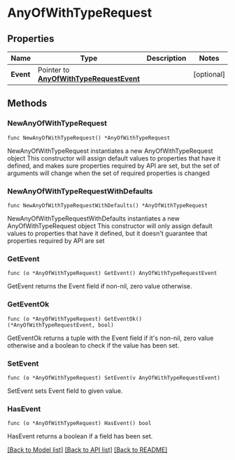 # AnyOfWithTypeRequest

## Properties

Name | Type | Description | Notes
------------ | ------------- | ------------- | -------------
**Event** | Pointer to [**AnyOfWithTypeRequestEvent**](AnyOfWithTypeRequestEvent.md) |  | [optional] 

## Methods

### NewAnyOfWithTypeRequest

`func NewAnyOfWithTypeRequest() *AnyOfWithTypeRequest`

NewAnyOfWithTypeRequest instantiates a new AnyOfWithTypeRequest object
This constructor will assign default values to properties that have it defined,
and makes sure properties required by API are set, but the set of arguments
will change when the set of required properties is changed

### NewAnyOfWithTypeRequestWithDefaults

`func NewAnyOfWithTypeRequestWithDefaults() *AnyOfWithTypeRequest`

NewAnyOfWithTypeRequestWithDefaults instantiates a new AnyOfWithTypeRequest object
This constructor will only assign default values to properties that have it defined,
but it doesn't guarantee that properties required by API are set

### GetEvent

`func (o *AnyOfWithTypeRequest) GetEvent() AnyOfWithTypeRequestEvent`

GetEvent returns the Event field if non-nil, zero value otherwise.

### GetEventOk

`func (o *AnyOfWithTypeRequest) GetEventOk() (*AnyOfWithTypeRequestEvent, bool)`

GetEventOk returns a tuple with the Event field if it's non-nil, zero value otherwise
and a boolean to check if the value has been set.

### SetEvent

`func (o *AnyOfWithTypeRequest) SetEvent(v AnyOfWithTypeRequestEvent)`

SetEvent sets Event field to given value.

### HasEvent

`func (o *AnyOfWithTypeRequest) HasEvent() bool`

HasEvent returns a boolean if a field has been set.


[[Back to Model list]](../README.md#documentation-for-models) [[Back to API list]](../README.md#documentation-for-api-endpoints) [[Back to README]](../README.md)


